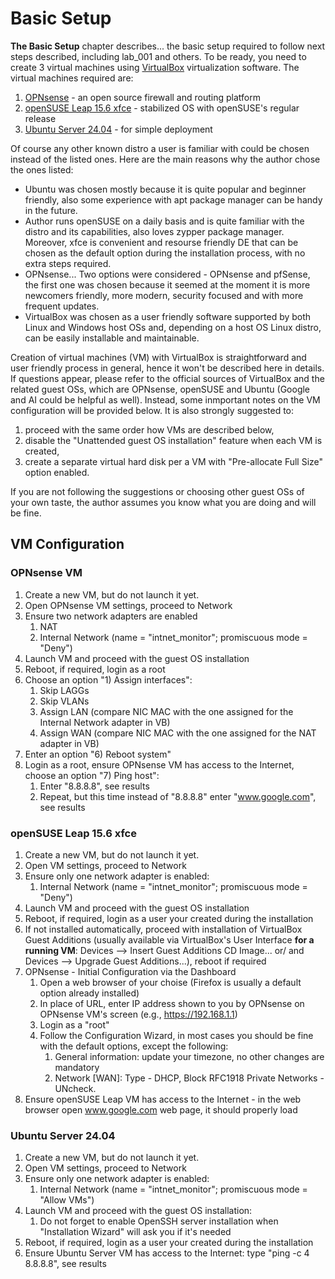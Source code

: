 # Basic Setup

**The Basic Setup** chapter describes... the basic setup required to follow next steps described, including lab_001 and others. To be ready, you need  to create 3 virtual machines using [VirtualBox](https://www.virtualbox.org/) virtualization software. The virtual machines required are: 
1. [OPNsense](https://opnsense.org/) - an open source firewall and routing platform
2. [openSUSE Leap 15.6 xfce](https://www.opensuse.org/#Leap) - stabilized OS with openSUSE's regular release
3. [Ubuntu Server 24.04](https://ubuntu.com/server) - for simple deployment

Of course any other known distro a user is familiar with could be chosen instead of the listed ones. Here are the main reasons why the author chose the ones listed:
- Ubuntu was chosen mostly because it is quite popular and beginner friendly, also some experience with apt package manager can be handy in the future. 
- Author runs openSUSE on a daily basis and is quite familiar with the distro and its capabilities, also loves zypper package manager. Moreover, xfce is convenient and resourse friendly DE that can be chosen as the default option during the installation process, with no extra steps required. 
- OPNsense... Two options were considered - OPNsense and pfSense, the first one was chosen because it seemed at the moment it is more newcomers friendly, more modern, security focused and with more frequent updates.
- VirtualBox was chosen as a user friendly software supported by both Linux and Windows host OSs and, depending on a host OS Linux distro, can be easily installable and maintainable.  

Creation of virtual machines (VM) with VirtualBox is straightforward and user friendly process in general, hence it won't be described here in details. If questions appear, please refer to the official sources of VirtualBox and the related guest OSs, which are OPNsense, openSUSE and Ubuntu (Google and AI could be helpful as well). Instead, some inmportant notes on the VM configuration will be provided below. It is also strongly suggested to:
1. proceed with the same order how VMs are described below,
2. disable the "Unattended guest OS installation" feature when each VM is created,
3. create a separate virtual hard disk per a VM with "Pre-allocate Full Size" option enabled.

If you are not following the suggestions or choosing other guest OSs of your own taste, the author assumes you know what you are doing and will be fine. 

## VM Configuration 
### OPNsense VM
1. Create a new VM, but do not launch it yet. 
2. Open OPNsense VM settings, proceed to Network
3. Ensure two network adapters are enabled
    1. NAT
    2. Internal Network (name = "intnet_monitor"; promiscuous mode = "Deny")
4. Launch VM and proceed with the guest OS installation
5. Reboot, if required, login as a root
6. Choose an option "1) Assign interfaces":
    1. Skip LAGGs
    2. Skip VLANs
    3. Assign LAN (compare NIC MAC with the one assigned for the Internal Network adapter in VB)
    4. Assign WAN (compare NIC MAC with the one assigned for the NAT adapter in VB)
7. Enter an option "6) Reboot system"
8. Login as a root, ensure OPNsense VM has access to the Internet, choose an option "7) Ping host":
    1. Enter "8.8.8.8", see results 
    2. Repeat, but this time instead of "8.8.8.8" enter "www.google.com", see results

### openSUSE Leap 15.6 xfce
1. Create a new VM, but do not launch it yet. 
2. Open VM settings, proceed to Network
3. Ensure only one network adapter is enabled:
    1. Internal Network (name = "intnet_monitor"; promiscuous mode = "Deny")
4. Launch VM and proceed with the guest OS installation
5. Reboot, if required, login as a user your created during the installation
6. If not installed automatically, proceed with installation of VirtualBox Guest Additions (usually available via VirtualBox's User Interface **for a running VM**: Devices --> Insert Guest Additions CD Image... or/ and Devices --> Upgrade Guest Additions...), reboot if required
7. OPNsense - Initial Configuration via the Dashboard
   1. Open a web browser of your choise (Firefox is usually a default option already installed)
   2. In place of URL, enter IP address shown to you by OPNsense on OPNsense VM's screen (e.g., https://192.168.1.1)
   3. Login as a "root"
   4. Follow the Configuration Wizard, in most cases you should be fine with the default options, except the following:
      1. General information: update your timezone, no other changes are mandatory
      2. Network [WAN]: Type - DHCP, Block RFC1918 Private Networks - UNcheck.
8. Ensure openSUSE Leap VM has access to the Internet - in the web browser open www.google.com web page, it should properly load 

### Ubuntu Server 24.04
1. Create a new VM, but do not launch it yet. 
2. Open VM settings, proceed to Network
3. Ensure only one network adapter is enabled:
    1. Internal Network (name = "intnet_monitor"; promiscuous mode = "Allow VMs")
4. Launch VM and proceed with the guest OS installation:
    1. Do not forget to enable OpenSSH server installation when "Installation Wizard" will ask you if it's needed
5. Reboot, if required, login as a user your created during the installation
6. Ensure Ubuntu Server VM has access to the Internet: type "ping -c 4 8.8.8.8", see results 
